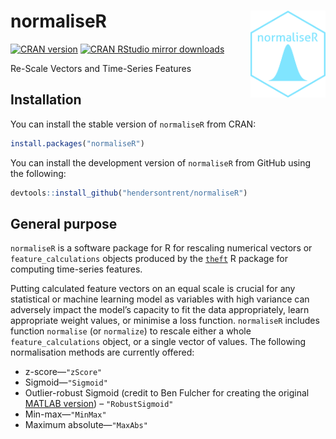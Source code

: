 
# normaliseR <img src="man/figures/logo.png" align="right" width="120" />

[![CRAN
version](https://www.r-pkg.org/badges/version/normaliseR)](https://www.r-pkg.org/pkg/normaliseR)
[![CRAN RStudio mirror
downloads](https://cranlogs.r-pkg.org/badges/normaliseR)](https://www.r-pkg.org/pkg/normaliseR)

Re-Scale Vectors and Time-Series Features

## Installation

You can install the stable version of `normaliseR` from CRAN:

``` r
install.packages("normaliseR")
```

You can install the development version of `normaliseR` from GitHub
using the following:

``` r
devtools::install_github("hendersontrent/normaliseR")
```

## General purpose

`normaliseR` is a software package for R for rescaling numerical vectors
or `feature_calculations` objects produced by the
[`theft`](https://github.com/hendersontrent/theft) R package for
computing time-series features.

Putting calculated feature vectors on an equal scale is crucial for any
statistical or machine learning model as variables with high variance
can adversely impact the model’s capacity to fit the data appropriately,
learn appropriate weight values, or minimise a loss function.
`normaliseR` includes function `normalise` (or `normalize`) to rescale
either a whole `feature_calculations` object, or a single vector of
values. The following normalisation methods are currently offered:

- z-score—`"zScore"`
- Sigmoid—`"Sigmoid"`
- Outlier-robust Sigmoid (credit to Ben Fulcher for creating the
  original [MATLAB version](https://github.com/benfulcher/hctsa)) –
  `"RobustSigmoid"`
- Min-max—`"MinMax"`
- Maximum absolute—`"MaxAbs"`
